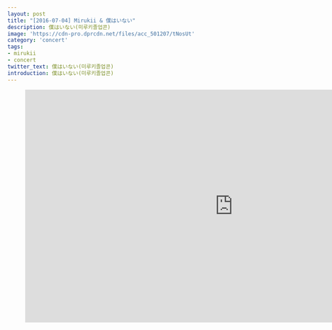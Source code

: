 ```yaml
---
layout: post
title: "[2016-07-04] Mirukii & 僕はいない"
description: 僕はいない(미루키졸업콘)
image: 'https://cdn-pro.dprcdn.net/files/acc_501207/tNosUt'
category: 'concert'
tags:
- mirukii
- concert
twitter_text: 僕はいない(미루키졸업콘)
introduction: 僕はいない(미루키졸업콘)
---
```

<figure class="video_container">
<iframe width="936" height="526" src="https://serviceapi.nmv.naver.com/flash/convertIframeTag.nhn?vid=481058CF0AD46E4AC5E9FE297E8A4C9500A8&outKey=V121047c6f37a1fc0647bd89fcd50f01c048b3a9521a09e66048ad89fcd50f01c048b" frameborder="no" scrolling="no" webkitallowfullscreen mozallowfullscreen allowfullscreen></iframe>
</figure>
